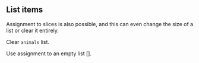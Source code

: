 <h2>List items</h2><p>Assignment to slices is also possible, and this can even change the size of a list or clear it entirely.</p><p>Clear <code>animals</code> list.</p><div class="hint">Use assignment to an empty list [].</div>

